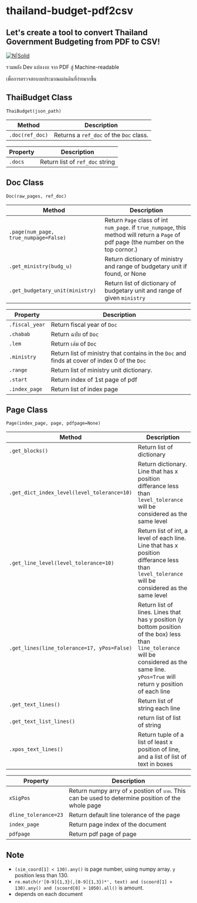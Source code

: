 # thailand-budget-pdf2csv
## Let's create a tool to convert Thailand Government Budgeting from PDF to CSV!

[![N|Solid](https://avatars.githubusercontent.com/u/76727483?s=200&v=4)](https://github.com/kaogeek)

รวมพลัง Dev แปลงงบ
จาก PDF สู่ Machine-readable

เพื่อการตรวจสอบงบประมาณแผ่นดินที่ง่ายมากขึ้น

## ThaiBudget Class

`ThaiBudget(json_path)`

| Method | Description |
|--------|-------------|
|`.doc(ref_doc)`|Returns a `ref_doc` of the `Doc` class.|

| Property | Description |
|----------|-------------|
|`.docs`|Return list of `ref_doc` string|

## Doc Class

`Doc(raw_pages, ref_doc)`

| Method | Description |
|--------|-------------|
|`.page(num_page, true_numpage=False)`|Return `Page` class of int `num_page`. if `true_numpage`, this method will return a `Page` of pdf page (the number on the top cornor.)|
|`.get_ministry(budg_u)`|Return dictionary of ministry and range of budgetary unit if found, or None|
|`.get_budgetary_unit(ministry)`|Return list of dictionary of budgetary unit and range of given `ministry`|

| Property | Description |
|----------|-------------|
|`.fiscal_year`|Return fiscal year of `Doc`|
|`.chabab`|Return ฉบับ of `Doc`|
|`.lem`|Return เล่ม of `Doc`|
|`.ministry`|Return list of ministry that contains in the `Doc` and finds at cover of index 0 of the `Doc`|
|`.range`|Return list of ministry unit dictionary.|
|`.start`|Return index of 1st page of pdf|
|`.index_page`|Return list of index page|

## Page Class

`Page(index_page, page, pdfpage=None)`

| Method | Description |
|--------|-------------|
|`.get_blocks()`|Return list of dictionary|
|`.get_dict_index_level(level_tolerance=10)`|Return dictionary. Line that has x position differance less than `level_tolerance` will be considered as the same level|
|`.get_line_level(level_tolerance=10)`|Return list of int, a level of each line. Line that has x position differance less than `level_tolerance` will be considered as the same level|
|`.get_lines(line_tolerance=17, yPos=False)`|Return list of lines. Lines that has y position (y bottom position of the box) less than `line_tolerance` will be considered as the same line. `yPos=True` will return y position of each line|
|`.get_text_lines()`|Return list of string each line|
|`.get_text_list_lines()`|return list of list of string|
|`.xpos_text_lines()`|Return tuple of a list of least x position of line, and a list of list of text in boxes|

| Property | Description |
|----------|-------------|
|`xSigPos`|Return numpy arry of `x` postion of `บาท`. This can be used to determine position of the whole page|
|`dline_tolerance=23`|Return default line tolerance of the page|
|`index_page`|Return page index of the document|
|`pdfpage`|Return pdf page of page|

## **Note**

* `(sim_coord[1] < 130).any()` is page number, using numpy array. `y` position less than 130.
* `re.match(r'[0-9]{1,3}(,[0-9]{1,3})*', text) and (scoord[1] > 130).any() and (scoord[0] > 1050).all()` is amount.
* depends on each document